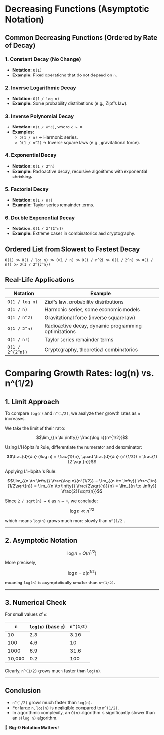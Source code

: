 # Decreasing Functions (Asymptotic Notation)

## **Common Decreasing Functions (Ordered by Rate of Decay)**

### **1. Constant Decay (No Change)**
- **Notation:** `O(1)`
- **Example:** Fixed operations that do not depend on `n`.

### **2. Inverse Logarithmic Decay**
- **Notation:** `O(1 / log n)`
- **Example:** Some probability distributions (e.g., Zipf’s law).

### **3. Inverse Polynomial Decay**
- **Notation:** `O(1 / n^c)`, where `c > 0`
- **Examples:**
  - `O(1 / n)` → Harmonic series.
  - `O(1 / n^2)` → Inverse square laws (e.g., gravitational force).

### **4. Exponential Decay**
- **Notation:** `O(1 / 2^n)`
- **Example:** Radioactive decay, recursive algorithms with exponential shrinking.

### **5. Factorial Decay**
- **Notation:** `O(1 / n!)`
- **Example:** Taylor series remainder terms.

### **6. Double Exponential Decay**
- **Notation:** `O(1 / 2^{2^n})`
- **Example:** Extreme cases in combinatorics and cryptography.

## **Ordered List from Slowest to Fastest Decay**
```plaintext
O(1) ≫ O(1 / log n) ≫ O(1 / n) ≫ O(1 / n^2) ≫ O(1 / 2^n) ≫ O(1 / n!) ≫ O(1 / 2^{2^n})
```

## **Real-Life Applications**
| Notation | Example |
|----------|---------|
| `O(1 / log n)` | Zipf’s law, probability distributions |
| `O(1 / n)` | Harmonic series, some economic models |
| `O(1 / n^2)` | Gravitational force (inverse square law) |
| `O(1 / 2^n)` | Radioactive decay, dynamic programming optimizations |
| `O(1 / n!)` | Taylor series remainder terms |
| `O(1 / 2^{2^n})` | Cryptography, theoretical combinatorics |

# Comparing Growth Rates: log(n) vs. n^(1/2)

## **1. Limit Approach**
To compare `log(n)` and `n^(1/2)`, we analyze their growth rates as `n` increases.

We take the limit of their ratio:

```math
\lim_{{n \to \infty}} \frac{\log n}{n^{1/2}}
```

Using L'Hôpital's Rule, differentiate the numerator and denominator:

```math
\frac{d}{dn} (\log n) = \frac{1}{n}, \quad \frac{d}{dn} (n^{1/2}) = \frac{1}{2 \sqrt{n}}
```

Applying L'Hôpital's Rule:

```math
\lim_{{n \to \infty}} \frac{\log n}{n^{1/2}} = \lim_{{n \to \infty}} \frac{1/n}{1/2\sqrt{n}} = \lim_{{n \to \infty}} \frac{2\sqrt{n}}{n} = \lim_{{n \to \infty}} \frac{2}{\sqrt{n}}
```

Since `2 / sqrt(n) → 0` as `n → ∞`, we conclude:

```math
\log n \ll n^{1/2}
```

which means `log(n)` grows much more slowly than `n^(1/2)`.

---

## **2. Asymptotic Notation**
```math
\log n = O(n^{1/2})
```

More precisely,
```math
\log n = o(n^{1/2})
```
meaning `log(n)` is asymptotically smaller than `n^(1/2)`.

---

## **3. Numerical Check**
For small values of `n`:

| `n`  | `log(n)` (base `e`) | `n^(1/2)` |
|------|-----------------|---------|
| 10   | 2.3             | 3.16    |
| 100  | 4.6             | 10      |
| 1000 | 6.9             | 31.6    |
| 10,000 | 9.2           | 100     |

Clearly, `n^(1/2)` grows much faster than `log(n)`.

---

## **Conclusion**
- `n^(1/2)` grows much faster than `log(n)`.
- For large `n`, `log(n)` is negligible compared to `n^(1/2)`.
- In algorithmic complexity, an `O(n)` algorithm is significantly slower than an `O(log n)` algorithm.

🚀 **Big-O Notation Matters!**

